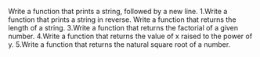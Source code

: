 Write a function that prints a string, followed by a new line.
1.Write a function that prints a string in reverse.
Write a function that returns the length of a string.
3.Write a function that returns the factorial of a given number.
4.Write a function that returns the value of x raised to the power of y.
5.Write a function that returns the natural square root of a number.
